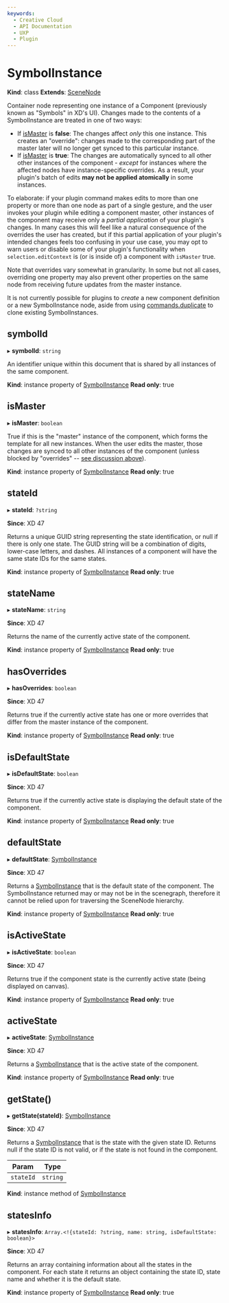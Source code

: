 ```yaml
---
keywords:
  - Creative Cloud
  - API Documentation
  - UXP
  - Plugin
---
```


# SymbolInstance

**Kind**: class
**Extends**: [SceneNode](/develop/reference/SceneNode)

Container node representing one instance of a Component (previously known as "Symbols" in XD's UI). Changes made to the contents of a
SymbolInstance are treated in one of two ways:

- If [isMaster](#ismaster) is **false**: The changes affect _only_ this one instance. This creates an "override":
  changes made to the corresponding part of the master later will no longer get synced to this particular instance.
- If [isMaster](#ismaster) is **true**: The changes are automatically synced to all other other instances of the
  component - _except_ for instances where the affected nodes have instance-specific overrides. As a result, your plugin's batch
  of edits **may not be applied atomically** in some instances.

To elaborate: if your plugin command makes edits to more than one property or more than one node as part of a single gesture, and the
user invokes your plugin while editing a component master, other instances of the component may receive only a _partial application_
of your plugin's changes. In many cases this will feel like a natural consequence of the overrides the user has created, but if this
partial application of your plugin's intended changes feels too confusing in your use case, you may opt to warn users or disable some
of your plugin's functionality when `selection.editContext` is (or is inside of) a component with `isMaster` true.

Note that overrides vary somewhat in granularity. In some but not all cases, overriding one property may also prevent other properties
on the same node from receiving future updates from the master instance.

It is not currently possible for plugins to _create_ a new component definition or a new SymbolInstance node, aside from using
[commands.duplicate](/develop/reference/commands/#duplicate) to clone existing SymbolInstances.

## symbolId

▸ **symbolId**: `string`

An identifier unique within this document that is shared by all instances of the same component.

**Kind**: instance property of [SymbolInstance](#symbolinstance)
**Read only**: true

## isMaster

▸ **isMaster**: `boolean`

True if this is the "master" instance of the component, which forms the template for all new instances. When the user edits the master,
those changes are synced to all other instances of the component (unless blocked by "overrides" -- [see discussion above](#symbolinstance)).

**Kind**: instance property of [SymbolInstance](#symbolinstance)
**Read only**: true

## stateId

▸ **stateId**: `?string`

**Since**: XD 47

Returns a unique GUID string representing the state identification, or null if there is only one state. The GUID string will be a combination of digits, lower-case letters, and dashes. All instances of a component will have the same state IDs for the same states.

**Kind**: instance property of [SymbolInstance](#symbolinstance)
**Read only**: true

## stateName

▸ **stateName**: `string`

**Since**: XD 47

Returns the name of the currently active state of the component.

**Kind**: instance property of [SymbolInstance](#symbolinstance)
**Read only**: true

## hasOverrides

▸ **hasOverrides**: `boolean`

**Since**: XD 47

Returns true if the currently active state has one or more overrides that differ from the master instance of the component.

**Kind**: instance property of [SymbolInstance](#symbolinstance)
**Read only**: true

## isDefaultState

▸ **isDefaultState**: `boolean`

**Since**: XD 47

Returns true if the currently active state is displaying the default state of the component.

**Kind**: instance property of [SymbolInstance](#symbolinstance)
**Read only**: true

## defaultState

▸ **defaultState**: [SymbolInstance](#symbolinstance)

**Since**: XD 47

Returns a [SymbolInstance](#symbolinstance) that is the default state of the component.  The SymbolInstance returned may or may not be in the scenegraph, therefore it cannot be relied upon for traversing the SceneNode hierarchy.

**Kind**: instance property of [SymbolInstance](#symbolinstance)
**Read only**: true

## isActiveState

▸ **isActiveState**: `boolean`

**Since**: XD 47

Returns true if the component state is the currently active state (being displayed on canvas).

**Kind**: instance property of [SymbolInstance](#symbolinstance)
**Read only**: true

## activeState

▸ **activeState**: [SymbolInstance](#symbolinstance)

**Since**: XD 47

Returns a [SymbolInstance](#symbolinstance) that is the active state of the component.

**Kind**: instance property of [SymbolInstance](#symbolinstance)
**Read only**: true

## getState()

▸ **getState(stateId)**: [SymbolInstance](#symbolinstance)

**Since**: XD 47

Returns a [SymbolInstance](#symbolinstance) that is the state with the given state ID. Returns null if the state ID is not valid, or if the state is not found in the component.

| Param     | Type                |
| --------- | ------------------- |
| `stateId` | `string`            |

**Kind**: instance method of [SymbolInstance](#symbolinstance)

## statesInfo

▸ **statesInfo**: `Array.<!{stateId: ?string, name: string, isDefaultState: boolean}>`

**Since**: XD 47

Returns an array containing information about all the states in the component. For each state it returns an object containing the state ID, state name and whether it is the default state.

**Kind**: instance property of [SymbolInstance](#symbolinstance)
**Read only**: true
